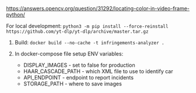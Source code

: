 https://answers.opencv.org/question/31292/locating-color-in-video-frame-python/

For local development: `python3 -m pip install --force-reinstall https://github.com/yt-dlp/yt-dlp/archive/master.tar.gz`


1) Build: `docker build --no-cache -t infringements-analyzer .`

2) In docker-compose file setup ENV variables:
    - DISPLAY_IMAGES - set to false for production
    - HAAR_CASCADE_PATH - which XML file to use to identify car
    - API_ENDPOINT - endpoint to report incidents
    - STORAGE_PATH - where to save images

